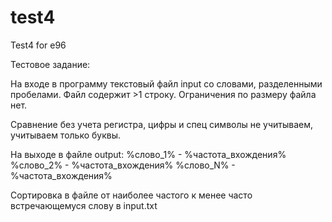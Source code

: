 # test4
Test4 for e96

Тестовое задание: 

На входе в программу текстовый файл input со словами, разделенными пробелами. 
Файл содержит >1 строку. Ограничения по размеру файла нет. 

Сравнение без учета регистра, цифры и спец символы не учитываем, учитываем только буквы.

На выходе в файле output:
%слово_1% - %частота_вхождения%
%слово_2% - %частота_вхождения%
%слово_N% - %частота_вхождения%

Сортировка в файле от наиболее частого к менее часто встречающемуся слову в input.txt
